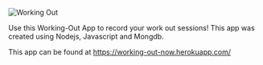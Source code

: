 ![Working Out](https://user-images.githubusercontent.com/64905823/94287571-7a101000-ff24-11ea-906d-c63c79822510.gif)



Use this Working-Out App to record your work out sessions!  This app was created using Nodejs, Javascript and Mongdb.

This app can be found at https://working-out-now.herokuapp.com/
